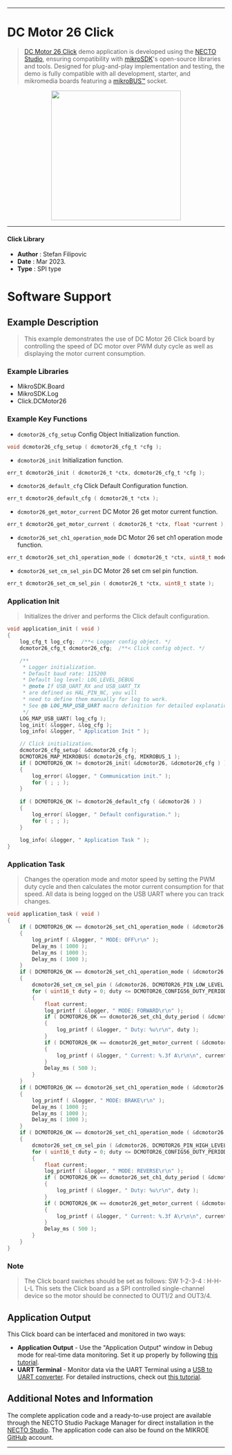 
---
# DC Motor 26 Click

> [DC Motor 26 Click](https://www.mikroe.com/?pid_product=MIKROE-5655) demo application is developed using
the [NECTO Studio](https://www.mikroe.com/necto), ensuring compatibility with [mikroSDK](https://www.mikroe.com/mikrosdk)'s
open-source libraries and tools. Designed for plug-and-play implementation and testing, the demo is fully compatible with
all development, starter, and mikromedia boards featuring a [mikroBUS&trade;](https://www.mikroe.com/mikrobus) socket.

<p align="center">
  <img src="https://www.mikroe.com/?pid_product=MIKROE-5655&image=1" height=300px>
</p>

---

#### Click Library

- **Author**        : Stefan Filipovic
- **Date**          : Mar 2023.
- **Type**          : SPI type

# Software Support

## Example Description

> This example demonstrates the use of DC Motor 26 Click board by controlling the speed
of DC motor over PWM duty cycle as well as displaying the motor current consumption.

### Example Libraries

- MikroSDK.Board
- MikroSDK.Log
- Click.DCMotor26

### Example Key Functions

- `dcmotor26_cfg_setup` Config Object Initialization function.
```c
void dcmotor26_cfg_setup ( dcmotor26_cfg_t *cfg );
```

- `dcmotor26_init` Initialization function.
```c
err_t dcmotor26_init ( dcmotor26_t *ctx, dcmotor26_cfg_t *cfg );
```

- `dcmotor26_default_cfg` Click Default Configuration function.
```c
err_t dcmotor26_default_cfg ( dcmotor26_t *ctx );
```

- `dcmotor26_get_motor_current` DC Motor 26 get motor current function.
```c
err_t dcmotor26_get_motor_current ( dcmotor26_t *ctx, float *current );
```

- `dcmotor26_set_ch1_operation_mode` DC Motor 26 set ch1 operation mode function.
```c
err_t dcmotor26_set_ch1_operation_mode ( dcmotor26_t *ctx, uint8_t mode );
```

- `dcmotor26_set_cm_sel_pin` DC Motor 26 set cm sel pin function.
```c
err_t dcmotor26_set_cm_sel_pin ( dcmotor26_t *ctx, uint8_t state );
```

### Application Init

> Initializes the driver and performs the Click default configuration.

```c
void application_init ( void )
{
    log_cfg_t log_cfg;  /**< Logger config object. */
    dcmotor26_cfg_t dcmotor26_cfg;  /**< Click config object. */

    /** 
     * Logger initialization.
     * Default baud rate: 115200
     * Default log level: LOG_LEVEL_DEBUG
     * @note If USB_UART_RX and USB_UART_TX 
     * are defined as HAL_PIN_NC, you will 
     * need to define them manually for log to work. 
     * See @b LOG_MAP_USB_UART macro definition for detailed explanation.
     */
    LOG_MAP_USB_UART( log_cfg );
    log_init( &logger, &log_cfg );
    log_info( &logger, " Application Init " );

    // Click initialization.
    dcmotor26_cfg_setup( &dcmotor26_cfg );
    DCMOTOR26_MAP_MIKROBUS( dcmotor26_cfg, MIKROBUS_1 );
    if ( DCMOTOR26_OK != dcmotor26_init( &dcmotor26, &dcmotor26_cfg ) )
    {
        log_error( &logger, " Communication init." );
        for ( ; ; );
    }
    
    if ( DCMOTOR26_OK != dcmotor26_default_cfg ( &dcmotor26 ) )
    {
        log_error( &logger, " Default configuration." );
        for ( ; ; );
    }
    
    log_info( &logger, " Application Task " );
}
```

### Application Task

> Changes the operation mode and motor speed by setting the PWM duty cycle and then calculates
the motor current consumption for that speed. All data is being logged on the USB UART where you can track changes.

```c
void application_task ( void )
{
    if ( DCMOTOR26_OK == dcmotor26_set_ch1_operation_mode ( &dcmotor26, DCMOTOR26_MODE_OUTPUT_OFF ) )
    {
        log_printf ( &logger, " MODE: OFF\r\n" );
        Delay_ms ( 1000 );
        Delay_ms ( 1000 );
        Delay_ms ( 1000 );
    }
    if ( DCMOTOR26_OK == dcmotor26_set_ch1_operation_mode ( &dcmotor26, DCMOTOR26_MODE_FORWARD ) )
    {
        dcmotor26_set_cm_sel_pin ( &dcmotor26, DCMOTOR26_PIN_LOW_LEVEL );
        for ( uint16_t duty = 0; duty <= DCMOTOR26_CONFIG56_DUTY_PERIOD_MAX; duty += 100 )
        {
            float current;
            log_printf ( &logger, " MODE: FORWARD\r\n" );
            if ( DCMOTOR26_OK == dcmotor26_set_ch1_duty_period ( &dcmotor26, duty ) )
            {
                log_printf ( &logger, " Duty: %u\r\n", duty );
            }
            if ( DCMOTOR26_OK == dcmotor26_get_motor_current ( &dcmotor26, &current ) )
            {
                log_printf ( &logger, " Current: %.3f A\r\n\n", current );
            }
            Delay_ms ( 500 );
        }
    }
    if ( DCMOTOR26_OK == dcmotor26_set_ch1_operation_mode ( &dcmotor26, DCMOTOR26_MODE_BRAKE ) )
    {
        log_printf ( &logger, " MODE: BRAKE\r\n" );
        Delay_ms ( 1000 );
        Delay_ms ( 1000 );
        Delay_ms ( 1000 );
    }
    if ( DCMOTOR26_OK == dcmotor26_set_ch1_operation_mode ( &dcmotor26, DCMOTOR26_MODE_REVERSE ) )
    {
        dcmotor26_set_cm_sel_pin ( &dcmotor26, DCMOTOR26_PIN_HIGH_LEVEL );
        for ( uint16_t duty = 0; duty <= DCMOTOR26_CONFIG56_DUTY_PERIOD_MAX; duty += 100 )
        {
            float current;
            log_printf ( &logger, " MODE: REVERSE\r\n" );
            if ( DCMOTOR26_OK == dcmotor26_set_ch1_duty_period ( &dcmotor26, duty ) )
            {
                log_printf ( &logger, " Duty: %u\r\n", duty );
            }
            if ( DCMOTOR26_OK == dcmotor26_get_motor_current ( &dcmotor26, &current ) )
            {
                log_printf ( &logger, " Current: %.3f A\r\n\n", current );
            }
            Delay_ms ( 500 );
        }
    }
}
```

### Note

> The Click board swiches should be set as follows: SW 1-2-3-4 : H-H-L-L
This sets the Click board as a SPI controlled single-channel device so the motor should be connected to OUT1/2 and OUT3/4.

## Application Output

This Click board can be interfaced and monitored in two ways:
- **Application Output** - Use the "Application Output" window in Debug mode for real-time data monitoring.
Set it up properly by following [this tutorial](https://www.youtube.com/watch?v=ta5yyk1Woy4).
- **UART Terminal** - Monitor data via the UART Terminal using
a [USB to UART converter](https://www.mikroe.com/click/interface/usb?interface*=uart,uart). For detailed instructions,
check out [this tutorial](https://help.mikroe.com/necto/v2/Getting%20Started/Tools/UARTTerminalTool).

## Additional Notes and Information

The complete application code and a ready-to-use project are available through the NECTO Studio Package Manager for 
direct installation in the [NECTO Studio](https://www.mikroe.com/necto). The application code can also be found on
the MIKROE [GitHub](https://github.com/MikroElektronika/mikrosdk_click_v2) account.

---
